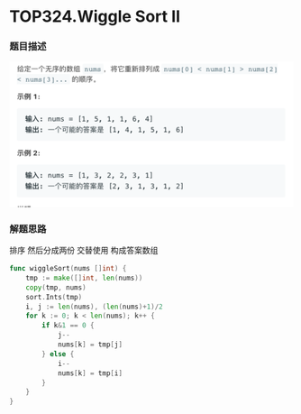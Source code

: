 # TOP324.Wiggle Sort II   
### 题目描述   
![avatar](1.png)   

### 解题思路

排序 然后分成两份 交替使用 构成答案数组

```go
func wiggleSort(nums []int) {
	tmp := make([]int, len(nums))
	copy(tmp, nums)
	sort.Ints(tmp)
	i, j := len(nums), (len(nums)+1)/2
	for k := 0; k < len(nums); k++ {
		if k&1 == 0 {
			j--
			nums[k] = tmp[j]
		} else {
			i--
			nums[k] = tmp[i]
		}
	}
}
```

